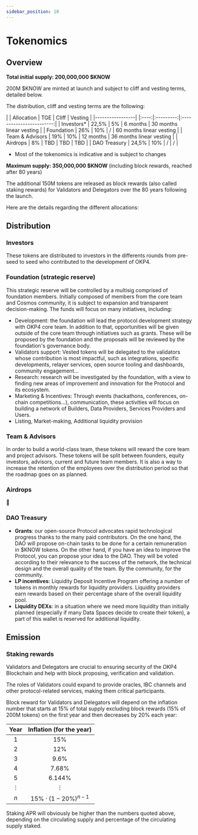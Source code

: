```yaml
---
sidebar_position: 10
---
```


# Tokenomics

## Overview

**Total initial supply: 200,000,000 $KNOW**

200M $KNOW are minted at launch and subject to cliff and vesting terms, detailed below.


The distribution, cliff and vesting terms are the following:

|                 | Allocation |  TGE |   Cliff   |          Vesting         |
|-----------------|            |:----:|:---------:|:------------------------:|
| Investors*      |    22,5%   |  5%  |  6 months | 30 months linear vesting |
| Foundation      |     26%    |  10% |     /     | 60 months linear vesting |
| Team & Advisors |     19%    |  10% | 12 months | 36 months linear vesting |
| Airdrops        |      8%    |  TBD |    TBD    |            TBD           |
| DAO Treasury    |    24,5%   |  10% |     /     |             /            |

* Most of the tokenomics is indicative and is subject to changes

**Maximum supply: 350,000,000 $KNOW** (including block rewards, reached after 80 years)

The additional 150M tokens are released as block rewards (also called staking rewards) for Validators and Delegators over the 80 years following the launch.

Here are the details regarding the different allocations:

## Distribution

### Investors

These tokens are distributed to investors in the differents rounds from pre-seed to seed who contributed to the development of OKP4.

### Foundation (strategic reserve)

This strategic reserve will be controlled by a multisig comprised of foundation members. Initially composed of members from the core team and Cosmos community, it is subject to expansion and transparent decision-making. The funds will focus on many initiatives, including:

- Development: the foundation will lead the protocol development strategy with OKP4 core team. In addition to that, opportunities will be given outside of the core team through initiatives such as grants. These will be proposed by the foundation and the proposals will be reviewed by the foundation's governance body. 
- Validators support: Vested tokens will be delegated to the validators whose contribution is most impactful, such as integrations, specific developments, relayer services, open source tooling and dashboards, community engagement...
- Research: research will be investigated by the foundation, with a view to finding new areas of improvement and innovation for the Protocol and its ecosystem.
- Marketing & Incentives: Through events (hackathons, conferences, on-chain competitions...), communication, these activities will focus on building a network of Builders, Data Providers, Services Providers and Users.
- Listing, Market-making, Additional liquidity provision

### Team & Advisors

In order to build a world-class team, these tokens will reward the core team and project advisors. These tokens will be split between founders, equity investors, advisors, current and future team members. It is also a way to increase the retention of the employees over the distribution period so that the roadmap goes on as planned.

### Airdrops

:eyes:

### DAO Treasury

- **Grants**: our open-source Protocol advocates rapid technological progress thanks to the many paid contributors. On the one hand, the DAO will propose on-chain tasks to be done for a certain remuneration in $KNOW tokens. On the other hand, if you have an idea to improve the Protocol, you can propose your idea to the DAO. They will be voted according to their relevance to the success of the network, the technical design and the overall quality of the team. By the community, for the community.
- **LP incentives**: Liquidity Deposit Incentive Program offering a number of tokens in monthly rewards for liquidity providers. Liquidity providers earn rewards based on their percentage share of the overall liquidity pool.
- **Liquidity DEXs**: in a situation where we need more liquidity than initially planned (especially if many Data Spaces decide to create their token), a part of this wallet is reserved for additional liquidity.

## Emission

### Staking rewards

Validators and Delegators are crucial to ensuring security of the OKP4 Blockchain and help with block proposing, verification and validation.

The roles of Validators could expand to provide oracles, IBC channels and other protocol-related services, making them critical participants.

Block reward for Validators and Delegators will depend on the inflation number that starts at 15% of total supply excluding block rewards (15% of 200M tokens) on the first year and then decreases by 20% each year:

| Year     |  Inflation (for the year) |
|:--------:|:-------------------------:|
| 1        |  15%                      |
| 2        |  12%                      |
| 3        |  9.6%                     |
| 4        |  7.68%                    |
| 5        |  6.144%                   |
| $\vdots$ |  $\vdots$                 |
| $n$      |  $15\%\cdotp(1-20\%)^{n-1}$       |

Staking APR will obviously be higher than the numbers quoted above, depending on the circulating supply and percentage of the circulating supply staked.